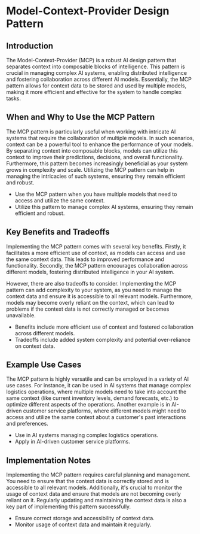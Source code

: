 # Model-Context-Provider Design Pattern

## Introduction

The Model-Context-Provider (MCP) is a robust AI design pattern that separates context into composable blocks of intelligence. This pattern is crucial in managing complex AI systems, enabling distributed intelligence and fostering collaboration across different AI models. Essentially, the MCP pattern allows for context data to be stored and used by multiple models, making it more efficient and effective for the system to handle complex tasks.

## When and Why to Use the MCP Pattern

The MCP pattern is particularly useful when working with intricate AI systems that require the collaboration of multiple models. In such scenarios, context can be a powerful tool to enhance the performance of your models. By separating context into composable blocks, models can utilize this context to improve their predictions, decisions, and overall functionality. Furthermore, this pattern becomes increasingly beneficial as your system grows in complexity and scale. Utilizing the MCP pattern can help in managing the intricacies of such systems, ensuring they remain efficient and robust.

- Use the MCP pattern when you have multiple models that need to access and utilize the same context.
- Utilize this pattern to manage complex AI systems, ensuring they remain efficient and robust.

## Key Benefits and Tradeoffs

Implementing the MCP pattern comes with several key benefits. Firstly, it facilitates a more efficient use of context, as models can access and use the same context data. This leads to improved performance and functionality. Secondly, the MCP pattern encourages collaboration across different models, fostering distributed intelligence in your AI system.

However, there are also tradeoffs to consider. Implementing the MCP pattern can add complexity to your system, as you need to manage the context data and ensure it is accessible to all relevant models. Furthermore, models may become overly reliant on the context, which can lead to problems if the context data is not correctly managed or becomes unavailable.

- Benefits include more efficient use of context and fostered collaboration across different models.
- Tradeoffs include added system complexity and potential over-reliance on context data.

## Example Use Cases

The MCP pattern is highly versatile and can be employed in a variety of AI use cases. For instance, it can be used in AI systems that manage complex logistics operations, where multiple models need to take into account the same context (like current inventory levels, demand forecasts, etc.) to optimize different aspects of the operations. Another example is in AI-driven customer service platforms, where different models might need to access and utilize the same context about a customer's past interactions and preferences.

- Use in AI systems managing complex logistics operations.
- Apply in AI-driven customer service platforms.

## Implementation Notes

Implementing the MCP pattern requires careful planning and management. You need to ensure that the context data is correctly stored and is accessible to all relevant models. Additionally, it's crucial to monitor the usage of context data and ensure that models are not becoming overly reliant on it. Regularly updating and maintaining the context data is also a key part of implementing this pattern successfully.

- Ensure correct storage and accessibility of context data.
- Monitor usage of context data and maintain it regularly.